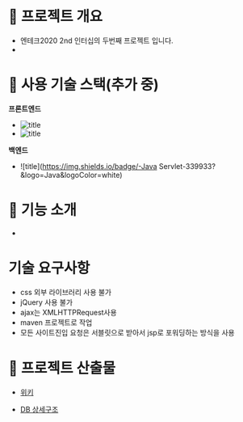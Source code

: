 # 🐼 프로젝트 개요

- 엔테크2020 2nd 인터십의 두번째 프로젝트 입니다.
- 



# 🐶 사용 기술 스택(추가 중)

**프론트엔드**

- ![title](https://img.shields.io/badge/-HTML5-E8E8E8?&logo=html5&logoColor=white)
- ![title](https://img.shields.io/badge/-CSS-1572B6?&logo=CSS3&logoColor=white)

**백엔드**

- ![title](https://img.shields.io/badge/-Java Servlet-339933?&logo=Java&logoColor=white)



# 🐹 기능 소개

- 



#  기술 요구사항

- css 외부 라이브러리 사용 불가
- jQuery 사용 불가
- ajax는 XMLHTTPRequest사용
- maven 프로젝트로 작업
- 모든 사이트진입 요청은 서블릿으로 받아서 jsp로 포워딩하는 방식을 사용




# 🐻 프로젝트 산출물
- [위키](https://gitlab.edwith.org/nts-2020-2nd-team3/cho_hyun_wook/wikis/lecture02)

- [DB 상세구조](https://gitlab.edwith.org/nts-2020-2nd-team3/cho_hyun_wook/wikis/PJT02DB)